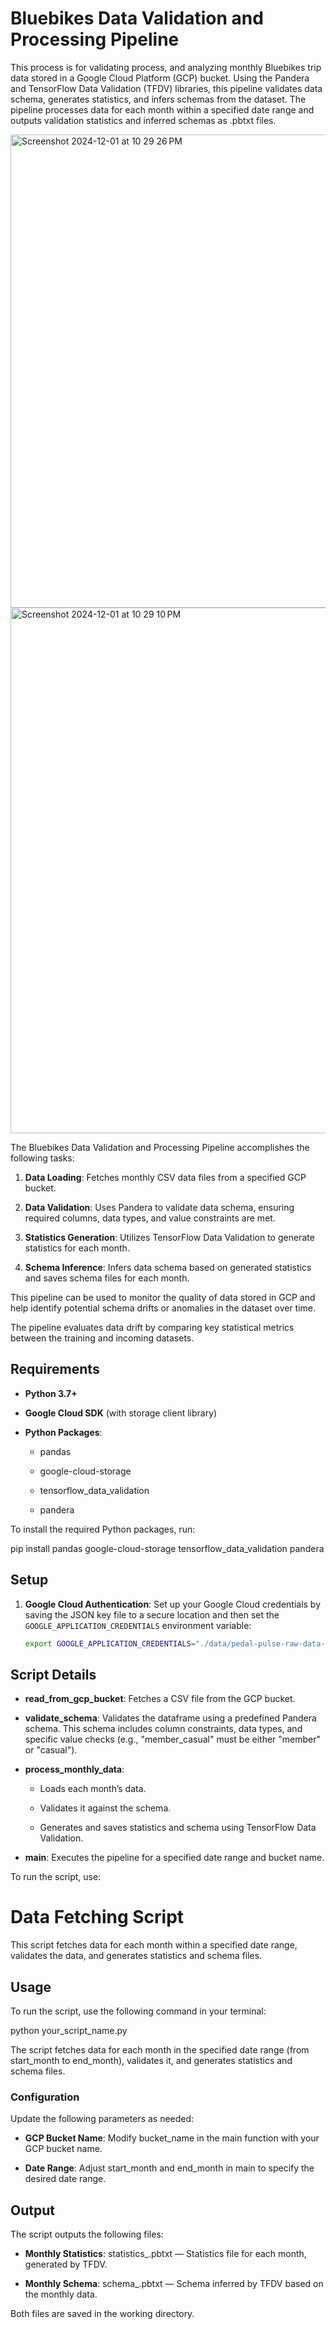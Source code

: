 Bluebikes Data Validation and Processing Pipeline
=================================================

This process is for validating process, and analyzing monthly Bluebikes trip data stored in a Google Cloud Platform (GCP) bucket. Using the Pandera and TensorFlow Data Validation (TFDV) libraries, this pipeline validates data schema, generates statistics, and infers schemas from the dataset. The pipeline processes data for each month within a specified date range and outputs validation statistics and inferred schemas as .pbtxt files.


<img width="757" alt="Screenshot 2024-12-01 at 10 29 26 PM" src="https://github.com/user-attachments/assets/64795e02-0164-4de3-8ec2-2d4e867a7f06">

<img width="841" alt="Screenshot 2024-12-01 at 10 29 10 PM" src="https://github.com/user-attachments/assets/630a9891-2d04-4d2e-bc11-28900c8273d2">


The Bluebikes Data Validation and Processing Pipeline accomplishes the following tasks:

1.  **Data Loading**: Fetches monthly CSV data files from a specified GCP bucket.
    
2.  **Data Validation**: Uses Pandera to validate data schema, ensuring required columns, data types, and value constraints are met.
    
3.  **Statistics Generation**: Utilizes TensorFlow Data Validation to generate statistics for each month.
    
4.  **Schema Inference**: Infers data schema based on generated statistics and saves schema files for each month.
    

This pipeline can be used to monitor the quality of data stored in GCP and help identify potential schema drifts or anomalies in the dataset over time.

The pipeline evaluates data drift by comparing key statistical metrics between the training and incoming datasets.

Requirements
------------

*   **Python 3.7+**
    
*   **Google Cloud SDK** (with storage client library)
    
*   **Python Packages**:
    
    *   pandas
        
    *   google-cloud-storage
        
    *   tensorflow\_data\_validation
        
    *   pandera
        

To install the required Python packages, run:

pip install pandas google-cloud-storage tensorflow_data_validation pandera

## Setup

1. **Google Cloud Authentication**: Set up your Google Cloud credentials by saving the JSON key file to a secure location and then set the `GOOGLE_APPLICATION_CREDENTIALS` environment variable:

   ```bash
   export GOOGLE_APPLICATION_CREDENTIALS="./data/pedal-pulse-raw-data-5b8626b891ce.json"

Script Details
--------------

*   **read\_from\_gcp\_bucket**: Fetches a CSV file from the GCP bucket.
    
*   **validate\_schema**: Validates the dataframe using a predefined Pandera schema. This schema includes column constraints, data types, and specific value checks (e.g., "member\_casual" must be either "member" or "casual").
    
*   **process\_monthly\_data**:
    
    *   Loads each month’s data.
        
    *   Validates it against the schema.
        
    *   Generates and saves statistics and schema using TensorFlow Data Validation.
        
*   **main**: Executes the pipeline for a specified date range and bucket name.
  

To run the script, use:
# Data Fetching Script

This script fetches data for each month within a specified date range, validates the data, and generates statistics and schema files.

## Usage

To run the script, use the following command in your terminal:

python your_script_name.py

The script fetches data for each month in the specified date range (from start\_month to end\_month), validates it, and generates statistics and schema files.

### Configuration

Update the following parameters as needed:

*   **GCP Bucket Name**: Modify bucket\_name in the main function with your GCP bucket name.
    
*   **Date Range**: Adjust start\_month and end\_month in main to specify the desired date range.
    

Output
------

The script outputs the following files:

*   **Monthly Statistics**: statistics\_.pbtxt — Statistics file for each month, generated by TFDV.
    
*   **Monthly Schema**: schema\_.pbtxt — Schema inferred by TFDV based on the monthly data.
    

Both files are saved in the working directory.
